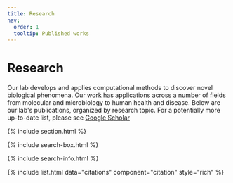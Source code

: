 ```yaml
---
title: Research
nav:
  order: 1
  tooltip: Published works
---
```


# <i class="fas fa-microscope"></i>Research

Our lab develops and applies computational methods to discover novel biological phenomena. Our work has applications across a number of fields from molecular and microbiology to human health and disease. Below are our lab's publications, organized by research topic. For a potentially more up-to-date list, please see [Google Scholar](https://scholar.google.ca/citations?user=iUQqmUYAAAAJ)


{% include section.html %}

{% include search-box.html %}

{% include search-info.html %}

{% include list.html data="citations" component="citation" style="rich" %}
